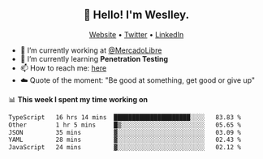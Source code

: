 <h2 align="center">👋 Hello! I'm Weslley.</h2>
<p align="center">
  <a href="http://weslleyneri.com.br">Website</a> •
  <a href="https://twitter.com/Weslley_Neri">Twitter</a> •
  <a href="https://www.linkedin.com/in/weslley-neri-3658908b">LinkedIn</a>
</p>


- 🔭 I’m currently working at [@MercadoLibre](https://github.com/mercadolibre)
- 🌱 I’m currently learning **Penetration Testing**
- 📫 How to reach me: [here](mailto:weslley39@gmail.com)
- ☁️ Quote of the moment: "Be good at something, get good or give up"

📊 **This week I spent my time working on**
<!--START_SECTION:waka-->

```txt
TypeScript   16 hrs 14 mins  █████████████████████░░░░   83.83 %
Other        1 hr 5 mins     █▒░░░░░░░░░░░░░░░░░░░░░░░   05.65 %
JSON         35 mins         ▓░░░░░░░░░░░░░░░░░░░░░░░░   03.09 %
YAML         28 mins         ▓░░░░░░░░░░░░░░░░░░░░░░░░   02.43 %
JavaScript   24 mins         ▓░░░░░░░░░░░░░░░░░░░░░░░░   02.12 %
```

<!--END_SECTION:waka-->

<!-- Inspired by https://github.com/gruselhaus/gruselhaus -->